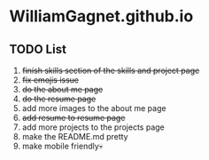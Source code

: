 # WilliamGagnet.github.io

## TODO List
1. ~~finish skills section of the skills and project page~~
2. ~~fix emojis issue~~
3. ~~do the about me page~~
4. ~~do the resume page~~
5. add more images to the about me page
6. ~~add resume to resume page~~
7. add more projects to the projects page
8. make the README.md pretty
9. make mobile friendly💀